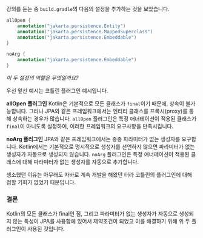 강의를 듣는 중 `build.gradle`의 다음의 설정을 추가하는 것을 보았습니다.
```kotlin
allOpen {  
    annotation("jakarta.persistence.Entity")  
    annotation("jakarta.persistence.MappedSuperclass")  
    annotation("jakarta.persistence.Embeddable")  
}  
  
noArg {  
    annotation("jakarta.persistence.Embeddable")  
}
```

*이 두 설정의 역할은 무엇일까요?*

우선 앞선 예시는 코틀린 플러그인 예시입니다.

**allOpen 플러그인**
Kotlin은 기본적으로 모든 클래스가 `final`이기 때문에, 상속이 불가능합니다. 그러나 JPA와 같은 프레임워크에서는 엔티티 클래스를 프록시(proxy)를 통해 상속하는 경우가 많습니다. `allOpen` 플러그인은 특정 애너테이션이 적용된 클래스가 `final`이 아니도록 설정하여, 이러한 프레임워크의 요구사항을 만족시킵니다.

**noArg 플러그인**
JPA와 같은 프레임워크에서는 종종 파라미터가 없는 생성자를 요구합니다. Kotlin에서는 기본적으로 명시적으로 생성자를 선언하지 않으면 파라미터가 없는 생성자가 자동으로 생성되지 않습니다. `noArg` 플러그인은 특정 애너테이션이 적용된 클래스에 대해 파라미터가 없는 생성자를 자동으로 추가합니다.

생소했던 이유는 아무래도 자바로 계속 개발을 해왔던 터라 코틀린의 플러그인에 대해 접할 기회가 없었기 때문입니다.

### 결론
Kotlin의 모든 클래스가 final인 점, 그리고 파라미터가 없는 생성자가 자동으로 생성되지 않는 특성이 JPA를 사용함에 있어서 제약조건이 되었고 이를 해결하기 위해 위 두 플러그인이 사용된 것입니다.
